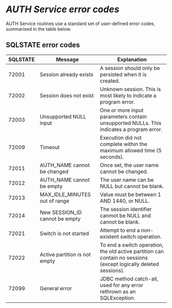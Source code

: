 # _AUTH Service error codes_

AUTH Service routines use a standard set of user-defined error codes, summarised in the table below.

## SQLSTATE error codes
| SQLSTATE | Message | Explanation |
| -------- | ------- | ----------- |
| 72001    | Session already exists | A session should only be persisted when it is created. |
| 72002    | Session does not exist | Unknown session. This is most likely to indicate a program error. |
| 72003    | Unsupported NULL input | One or more input parameters contain unsupported NULLs. This indicates a program error. |
| 72009    | Timeout | Execution did not complete within the maximum allowed time (5 seconds). |
| 72011    | AUTH_NAME cannot be changed | Once set, the user name cannot be changed. |
| 72012    | AUTH_NAME cannot be empty | The user name can be NULL but cannot be blank. |
| 72013    | MAX_IDLE_MINUTES out of range | Value must be between 1 AND 1440, or NULL. |
| 72014    | New SESSION_ID cannot be empty | The session identifier canmot be NULL and cannot be blank. |
| 72021    | Switch is not started | Attempt to end a non-existent switch operation. |
| 72022    | Active partition is not empty | To end a switch operation, the old active partition can contain no sessions (except logically deleted sessions). |
| 72099   | General error | JDBC method catch-all, used for any error rethrown as an SQLException. |
